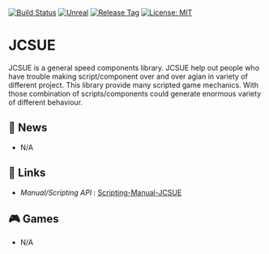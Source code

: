 [![Build Status](https://travis-ci.com/jcs090218/JCSUE.svg?branch=master)](https://travis-ci.com/jcs090218/JCSUE)
[![Unreal](https://img.shields.io/badge/Unreal%20Engine-4.14.3-blue.svg)](https://www.unrealengine.com/en-US/)
[![Release Tag](https://img.shields.io/github/tag/jcs090218/JCSUE.svg?label=release)](https://github.com/jcs090218/JCSUE/releases/latest)
[![License: MIT](https://img.shields.io/badge/License-MIT-yellow.svg)](https://opensource.org/licenses/MIT)


# JCSUE

JCSUE is a general speed components library. JCSUE
help out people who have trouble making script/component over
and over agian in variety of different project. This library
provide many scripted game mechanics. With those combination
of scripts/components could generate enormous variety of
different behaviour.


## :newspaper: News

* N/A


## :link: Links

* *Manual/Scripting API* : [Scripting-Manual-JCSUE](http://www.jcs-profile.com:3003)


## :video_game: Games

* N/A
